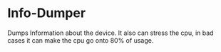 # Info-Dumper
Dumps Information about the device.
It also can stress the cpu, in bad cases it can make the cpu go onto 80% of usage.

